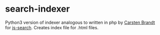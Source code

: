 # search-indexer

Python3 version of indexer analogous to written in php by [Carsten Brandt](https://github.com/cebe) for [js-search](https://github.com/cebe/js-search).
Creates index file for .html files.
